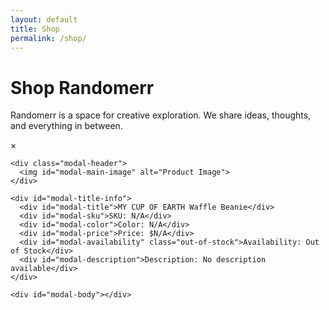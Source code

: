 ```yaml
---
layout: default
title: Shop
permalink: /shop/
---
```


# Shop Randomerr

Randomerr is a space for creative exploration. We share ideas, thoughts, and everything in between.


<div id="product-list" class="product-list"></div>

<!-- Product Details Modal -->
<div id="product-details-modal" class="product-details-modal">
  <div class="modal-content">
    <span id="modal-close" class="close">&times;</span>

    <div class="modal-header">
      <img id="modal-main-image" alt="Product Image">
    </div>

    <div id="modal-title-info">
      <div id="modal-title">MY CUP OF EARTH Waffle Beanie</div>
      <div id="modal-sku">SKU: N/A</div>
      <div id="modal-color">Color: N/A</div>
      <div id="modal-price">Price: $N/A</div>
      <div id="modal-availability" class="out-of-stock">Availability: Out of Stock</div>
      <div id="modal-description">Description: No description available</div>
    </div>

    <div id="modal-body"></div>
  </div>
</div>
